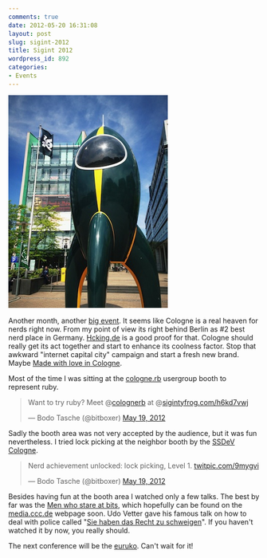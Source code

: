 ```yaml
---
comments: true
date: 2012-05-20 16:31:08
layout: post
slug: sigint-2012
title: Sigint 2012
wordpress_id: 892
categories:
- Events
---
```


![](/images/2012-05-20-sigint-2012/IMG_0635.jpg)

Another month, another [big event](http://sigint.ccc.de). It seems like Cologne
is a real heaven for nerds right now. From my point of view its right behind
Berlin as #2 best nerd place in Germany. [Hcking.de](http://hcking.de) is a
good proof for that. Cologne should really get its act together and start to
enhance its coolness factor. Stop that awkward "internet capital city" campaign
and start a fresh new brand. Maybe [Made with love in Cologne](https://www.facebook.com/MadewithloveinCologne).

Most of the time I was sitting at the [cologne.rb](http://www.colognerb.de)
usergroup booth to represent ruby.

<blockquote class="twitter-tweet"><p>Want to try ruby? Meet @<a href="https://twitter.com/colognerb">colognerb</a> at @<a href="https://twitter.com/sigint">sigint</a><a href="http://t.co/rScTUs9Q" title="http://yfrog.com/h6kd7vwj">yfrog.com/h6kd7vwj</a></p>&mdash; Bodo Tasche (@bitboxer) <a href="https://twitter.com/bitboxer/status/203776128274542592">May 19, 2012</a></blockquote>
<script async src="//platform.twitter.com/widgets.js" charset="utf-8"></script>

Sadly the booth area was not very accepted by the audience, but it was fun
nevertheless. I tried lock picking at the neighbor booth by the [SSDeV Cologne](http://wiki.ssdev.org/wiki/K%C3%B6ln).

<blockquote class="twitter-tweet"><p>Nerd achievement unlocked: lock picking, Level 1. <a href="http://t.co/GXx9eDAw" title="http://twitpic.com/9mygvi">twitpic.com/9mygvi</a></p>&mdash; Bodo Tasche (@bitboxer) <a href="https://twitter.com/bitboxer/status/203972325798985729">May 19, 2012</a></blockquote>
<script async src="//platform.twitter.com/widgets.js" charset="utf-8"></script>

Besides having fun at the booth area I watched only a few talks. The best by
far was the [Men who stare at bits](https://program.sigint.ccc.de/fahrplan/events/64.html),
which hopefully can be found on the [media.ccc.de](http://media.ccc.de) webpage soon. Udo
Vetter gave his famous talk on how to deal with police called "[Sie haben das Recht zu schweigen](http://media.ccc.de/browse/congress/2006/23C3-1346-de-sie_haben_das_recht_zu_schweigen.html)".
If you haven't watched it by now, you really should.

The next conference will be the [euruko](http://www.euruko2012.org/). Can't
wait for it!
